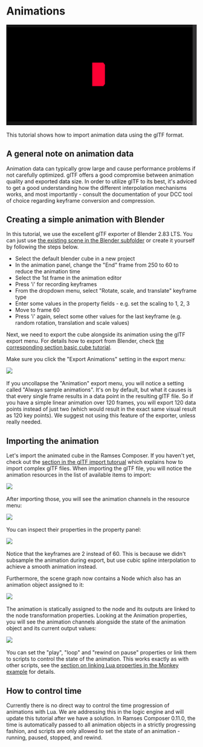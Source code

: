 <!--
SPDX-License-Identifier: MPL-2.0

This file is part of Ramses Composer
(see https://github.com/COVESA/ramses-composer-docs).

This Source Code Form is subject to the terms of the Mozilla Public License, v. 2.0.
If a copy of the MPL was not distributed with this file, You can obtain one at http://mozilla.org/MPL/2.0/.
-->

# Animations

![](./docs/cube_anim.gif)

This tutorial shows how to import animation data using the glTF format.

## A general note on animation data

Animation data can typically grow large and cause performance problems if not carefully optimized.
glTF offers a good compromise between animation quality and exported data size. In order to utilize glTF
to its best, it's adviced to get a good understanding how the different interpolation mechanisms works, and
most importantly - consult the documentation of your DCC tool of choice regarding keyframe conversion and
compression.

## Creating a simple animation with Blender

In this tutorial, we use the excellent glTF exporter of Blender 2.83 LTS. You can just use [the existing scene
in the Blender subfolder](./blender/) or create it yourself by following the steps below.

* Select the default blender cube in a new project
* In the animation panel, change the "End" frame from 250 to 60 to reduce the animation time
* Select the 1st frame in the animation editor
* Press 'i' for recording keyframes
* From the dropdown menu, select "Rotate, scale, and translate" keyframe type
* Enter some values in the property fields - e.g. set the scaling to 1, 2, 3
* Move to frame 60
* Press 'i' again, select some other values for the last keyframe (e.g. random rotation, translation and scale values)

Next, we need to export the cube alongside its animation using the glTF export menu. For details how to export
from Blender, check [the corresponding section basic cube tutorial](../hello_world/manual.md#Export-glTF-from-Blender).

Make sure you click the "Export Animations" setting in the export menu:

![](./docs/export_anim_setting.png)

If you uncollapse the "Animation" export menu, you will notice a setting called "Always sample animations". It's
on by default, but what it causes is that every single frame results in a data point in the resulting glTF file.
So if you have a simple linear animation over 120 frames, you will export 120 data points instead of just two (which would
result in the exact same visual result as 120 key points). We suggest not using this feature of the exporter, unless really
needed.

## Importing the animation

Let's import the animated cube in the Ramses Composer. If you haven't yet, check out the [section in the glTF import
tutorual](../complex_import/manual.md#Scene-graph-and-resources) which explains how to import complex glTF files. When importing
the glTF file, you will notice the animation resources in the list of available items to import:

![](./docs/import_menu.png)

After importing those, you will see the animation channels in the resource menu:

![](./docs/channel_resources.png)

You can inspect their properties in the property panel:

![](./docs/channel_info.png)

Notice that the keyframes are 2 instead of 60. This is because we didn't subsample the animation during export, but
use cubic spline interpolation to achieve a smooth animation instead.

Furthermore, the scene graph now contains a Node which also has an animation object assigned to it:

![](./docs/scene_graph.png)

The animation is statically assigned to the node and its outputs are linked to the node transformation properties. Looking
at the Animation properties, you will see the animation channels alongside the state of the animation object and its current
output values:

![](./docs/animation.png)

You can set the "play", "loop" and "rewind on pause" properties or link them to scripts to control the state of the animation.
This works exactly as with other scripts, see the [section on linking Lua properties in the Monkey example](../monkey/manual.md#Lua-Scripting) for details.

## How to control time

Currently there is no direct way to control the time progression of animations with Lua. We are addressing this
in the logic engine and will update this tutorial after we have a solution. In Ramses Composer 0.11.0, the time is
automatically passed to all animation objects in a strictly progressing fashion, and scripts are only allowed to set
the state of an animation - running, paused, stopped, and rewind.
